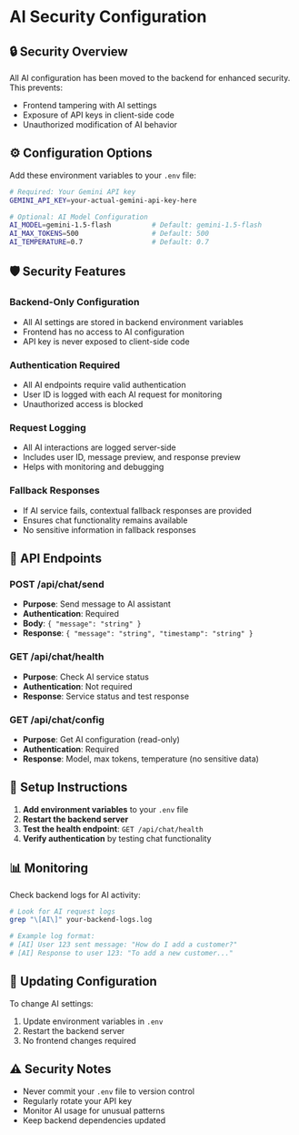 # AI Security Configuration

## 🔒 **Security Overview**

All AI configuration has been moved to the backend for enhanced security. This prevents:
- Frontend tampering with AI settings
- Exposure of API keys in client-side code
- Unauthorized modification of AI behavior

## ⚙️ **Configuration Options**

Add these environment variables to your `.env` file:

```bash
# Required: Your Gemini API key
GEMINI_API_KEY=your-actual-gemini-api-key-here

# Optional: AI Model Configuration
AI_MODEL=gemini-1.5-flash          # Default: gemini-1.5-flash
AI_MAX_TOKENS=500                  # Default: 500
AI_TEMPERATURE=0.7                 # Default: 0.7
```

## 🛡️ **Security Features**

### **Backend-Only Configuration**
- All AI settings are stored in backend environment variables
- Frontend has no access to AI configuration
- API key is never exposed to client-side code

### **Authentication Required**
- All AI endpoints require valid authentication
- User ID is logged with each AI request for monitoring
- Unauthorized access is blocked

### **Request Logging**
- All AI interactions are logged server-side
- Includes user ID, message preview, and response preview
- Helps with monitoring and debugging

### **Fallback Responses**
- If AI service fails, contextual fallback responses are provided
- Ensures chat functionality remains available
- No sensitive information in fallback responses

## 🔧 **API Endpoints**

### **POST /api/chat/send**
- **Purpose**: Send message to AI assistant
- **Authentication**: Required
- **Body**: `{ "message": "string" }`
- **Response**: `{ "message": "string", "timestamp": "string" }`

### **GET /api/chat/health**
- **Purpose**: Check AI service status
- **Authentication**: Not required
- **Response**: Service status and test response

### **GET /api/chat/config**
- **Purpose**: Get AI configuration (read-only)
- **Authentication**: Required
- **Response**: Model, max tokens, temperature (no sensitive data)

## 🚀 **Setup Instructions**

1. **Add environment variables** to your `.env` file
2. **Restart the backend server**
3. **Test the health endpoint**: `GET /api/chat/health`
4. **Verify authentication** by testing chat functionality

## 📊 **Monitoring**

Check backend logs for AI activity:
```bash
# Look for AI request logs
grep "\[AI\]" your-backend-logs.log

# Example log format:
# [AI] User 123 sent message: "How do I add a customer?"
# [AI] Response to user 123: "To add a new customer..."
```

## 🔄 **Updating Configuration**

To change AI settings:
1. Update environment variables in `.env`
2. Restart the backend server
3. No frontend changes required

## ⚠️ **Security Notes**

- Never commit your `.env` file to version control
- Regularly rotate your API key
- Monitor AI usage for unusual patterns
- Keep backend dependencies updated 